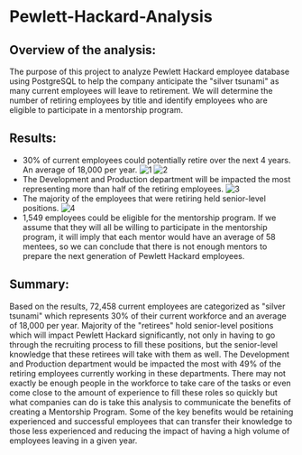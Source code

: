 # Pewlett-Hackard-Analysis
## Overview of the analysis:
The purpose of this project to analyze Pewlett Hackard employee database using PostgreSQL to help the company anticipate the "silver tsunami" as many current employees will leave to retirement. We will determine the number of retiring employees by title and identify employees who are eligible to participate in a mentorship program.

## Results:
- 30% of current employees could potentially retire over the next 4 years. An average of 18,000 per year.
![1](https://user-images.githubusercontent.com/33900637/161869131-01e142c6-d5fa-4e16-b25b-b0b186d53bfe.png)
![2](https://user-images.githubusercontent.com/33900637/161869133-4afe5ba3-b1ed-4f60-8564-a4953f3deac9.png)
- The Development and Production department will be impacted the most representing more than half of the retiring employees.
![3](https://user-images.githubusercontent.com/33900637/161869201-850ce0bc-bb5b-40bd-8296-254cc99cd4c0.png)
- The majority of the employees that were retiring held senior-level positions.
![4](https://user-images.githubusercontent.com/33900637/161869300-ad255121-9616-471b-a7fd-c38d1397a6ad.png)
- 1,549 employees could be eligible for the mentorship program. If we assume that they will all be willing to participate in the mentorship program, it will imply that each mentor would have an average of 58 mentees, so we can conclude that there is not enough mentors to prepare the next generation of Pewlett Hackard employees.

## Summary:
Based on the results, 72,458 current employees are categorized as "silver tsunami" which represents 30% of their current workforce and an average of 18,000 per year. Majority of the "retirees" hold senior-level positions which will impact Pewlett Hackard significantly, not only in having to go through the recruiting process to fill these positions, but the senior-level knowledge that these retirees will take with them as well. The Development and Production department would be impacted the most with 49% of the retiring employees currently working in these departments. There may not exactly be enough people in the workforce to take care of the tasks or even come close to the amount of experience to fill these roles so quickly but what companies can do is take this analysis to communicate the benefits of creating a Mentorship Program. Some of the key benefits would be retaining experienced and successful employees that can transfer their knowledge to those less experienced and reducing the impact of having a high volume of employees leaving in a given year.
